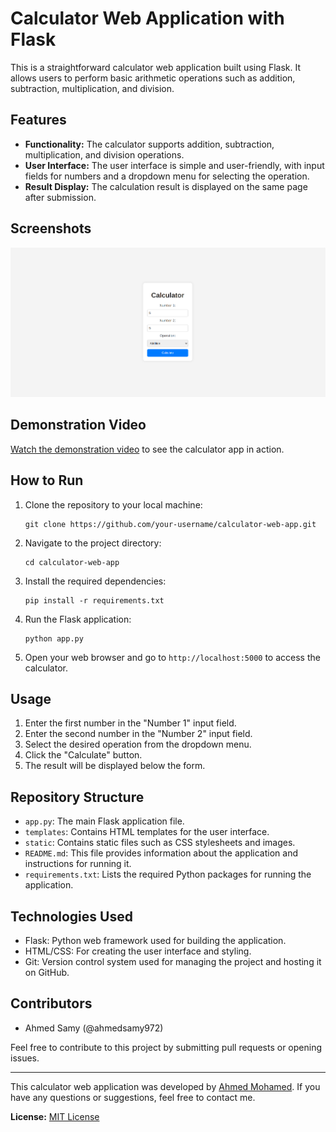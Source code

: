 # Calculator Web Application with Flask

This is a straightforward calculator web application built using Flask. It allows users to perform basic arithmetic operations such as addition, subtraction, multiplication, and division.

## Features
- **Functionality:** The calculator supports addition, subtraction, multiplication, and division operations.
- **User Interface:** The user interface is simple and user-friendly, with input fields for numbers and a dropdown menu for selecting the operation.
- **Result Display:** The calculation result is displayed on the same page after submission.

## Screenshots
![Calculator Interface](screenshot.png)

## Demonstration Video
[Watch the demonstration video](https://drive.google.com/file/d/1SPyHi2hE487acr9A78W6mtCUY-uyIImh/view?usp=drive_link) to see the calculator app in action.

## How to Run
1. Clone the repository to your local machine:

    ```
    git clone https://github.com/your-username/calculator-web-app.git
    ```

2. Navigate to the project directory:

    ```
    cd calculator-web-app
    ```

3. Install the required dependencies:

    ```
    pip install -r requirements.txt
    ```

4. Run the Flask application:

    ```
    python app.py
    ```

5. Open your web browser and go to `http://localhost:5000` to access the calculator.

## Usage
1. Enter the first number in the "Number 1" input field.
2. Enter the second number in the "Number 2" input field.
3. Select the desired operation from the dropdown menu.
4. Click the "Calculate" button.
5. The result will be displayed below the form.

## Repository Structure
- `app.py`: The main Flask application file.
- `templates`: Contains HTML templates for the user interface.
- `static`: Contains static files such as CSS stylesheets and images.
- `README.md`: This file provides information about the application and instructions for running it.
- `requirements.txt`: Lists the required Python packages for running the application.

## Technologies Used
- Flask: Python web framework used for building the application.
- HTML/CSS: For creating the user interface and styling.
- Git: Version control system used for managing the project and hosting it on GitHub.

## Contributors
- Ahmed Samy (@ahmedsamy972)

Feel free to contribute to this project by submitting pull requests or opening issues.

---

This calculator web application was developed by [Ahmed Mohamed](https://github.com/ahmedsamy972). If you have any questions or suggestions, feel free to contact me.

**License:** [MIT License](LICENSE)
